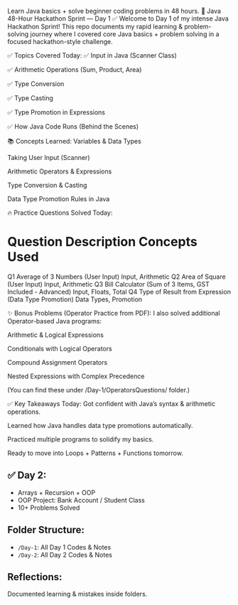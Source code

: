 
Learn Java basics + solve beginner coding problems in 48 hours.
🚀 Java 48-Hour Hackathon Sprint — Day 1 ✅
Welcome to Day 1 of my intense Java Hackathon Sprint!
This repo documents my rapid learning & problem-solving journey where I covered core Java basics + problem solving in a focused hackathon-style challenge.

✅ Topics Covered Today:
✅ Input in Java (Scanner Class)

✅ Arithmetic Operations (Sum, Product, Area)

✅ Type Conversion

✅ Type Casting

✅ Type Promotion in Expressions

✅ How Java Code Runs (Behind the Scenes)

📚 Concepts Learned:
Variables & Data Types

Taking User Input (Scanner)

Arithmetic Operators & Expressions

Type Conversion & Casting

Data Type Promotion Rules in Java

🔥 Practice Questions Solved Today:
#	Question Description	Concepts Used
Q1	Average of 3 Numbers (User Input)	Input, Arithmetic
Q2	Area of Square (User Input)	Input, Arithmetic
Q3	Bill Calculator (Sum of 3 Items, GST Included - Advanced)	Input, Floats, Total
Q4	Type of Result from Expression (Data Type Promotion)	Data Types, Promotion

✨ Bonus Problems (Operator Practice from PDF):
I also solved additional Operator-based Java programs:

Arithmetic & Logical Expressions

Conditionals with Logical Operators

Compound Assignment Operators

Nested Expressions with Complex Precedence

(You can find these under /Day-1/OperatorsQuestions/ folder.)

✅ Key Takeaways Today:
Got confident with Java’s syntax & arithmetic operations.

Learned how Java handles data type promotions automatically.

Practiced multiple programs to solidify my basics.

Ready to move into Loops + Patterns + Functions tomorrow.

## ✅ Day 2:
- Arrays + Recursion + OOP
- OOP Project: Bank Account / Student Class
- 10+ Problems Solved

## Folder Structure:
- `/Day-1`: All Day 1 Codes & Notes
- `/Day-2`: All Day 2 Codes & Notes

## Reflections:
Documented learning & mistakes inside folders.
